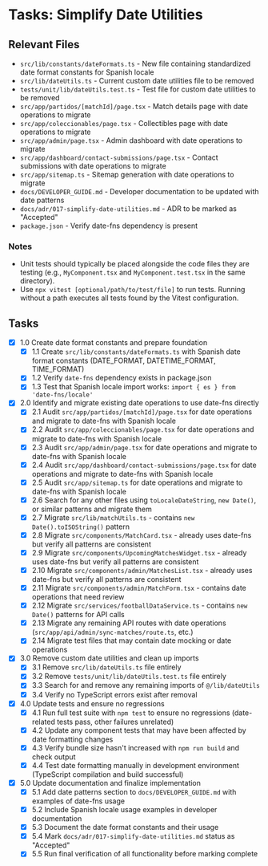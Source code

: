 # Tasks: Simplify Date Utilities

## Relevant Files

- `src/lib/constants/dateFormats.ts` - New file containing standardized date format constants for Spanish locale
- `src/lib/dateUtils.ts` - Current custom date utilities file to be removed
- `tests/unit/lib/dateUtils.test.ts` - Test file for custom date utilities to be removed
- `src/app/partidos/[matchId]/page.tsx` - Match details page with date operations to migrate
- `src/app/coleccionables/page.tsx` - Collectibles page with date operations to migrate
- `src/app/admin/page.tsx` - Admin dashboard with date operations to migrate
- `src/app/dashboard/contact-submissions/page.tsx` - Contact submissions with date operations to migrate
- `src/app/sitemap.ts` - Sitemap generation with date operations to migrate
- `docs/DEVELOPER_GUIDE.md` - Developer documentation to be updated with date patterns
- `docs/adr/017-simplify-date-utilities.md` - ADR to be marked as "Accepted"
- `package.json` - Verify date-fns dependency is present

### Notes

- Unit tests should typically be placed alongside the code files they are testing (e.g., `MyComponent.tsx` and `MyComponent.test.tsx` in the same directory).
- Use `npx vitest [optional/path/to/test/file]` to run tests. Running without a path executes all tests found by the Vitest configuration.

## Tasks

- [x] 1.0 Create date format constants and prepare foundation
  - [x] 1.1 Create `src/lib/constants/dateFormats.ts` with Spanish date format constants (DATE_FORMAT, DATETIME_FORMAT, TIME_FORMAT)
  - [x] 1.2 Verify `date-fns` dependency exists in package.json
  - [x] 1.3 Test that Spanish locale import works: `import { es } from 'date-fns/locale'`
- [x] 2.0 Identify and migrate existing date operations to use date-fns directly
  - [x] 2.1 Audit `src/app/partidos/[matchId]/page.tsx` for date operations and migrate to date-fns with Spanish locale
  - [x] 2.2 Audit `src/app/coleccionables/page.tsx` for date operations and migrate to date-fns with Spanish locale
  - [x] 2.3 Audit `src/app/admin/page.tsx` for date operations and migrate to date-fns with Spanish locale
  - [x] 2.4 Audit `src/app/dashboard/contact-submissions/page.tsx` for date operations and migrate to date-fns with Spanish locale
  - [x] 2.5 Audit `src/app/sitemap.ts` for date operations and migrate to date-fns with Spanish locale
  - [x] 2.6 Search for any other files using `toLocaleDateString`, `new Date()`, or similar patterns and migrate them
  - [x] 2.7 Migrate `src/lib/matchUtils.ts` - contains `new Date().toISOString()` pattern
  - [x] 2.8 Migrate `src/components/MatchCard.tsx` - already uses date-fns but verify all patterns are consistent
  - [x] 2.9 Migrate `src/components/UpcomingMatchesWidget.tsx` - already uses date-fns but verify all patterns are consistent  
  - [x] 2.10 Migrate `src/components/admin/MatchesList.tsx` - already uses date-fns but verify all patterns are consistent
  - [x] 2.11 Migrate `src/components/admin/MatchForm.tsx` - contains date operations that need review
  - [x] 2.12 Migrate `src/services/footballDataService.ts` - contains `new Date()` patterns for API calls
  - [x] 2.13 Migrate any remaining API routes with date operations (`src/app/api/admin/sync-matches/route.ts`, etc.)
  - [x] 2.14 Migrate test files that may contain date mocking or date operations
- [x] 3.0 Remove custom date utilities and clean up imports
  - [x] 3.1 Remove `src/lib/dateUtils.ts` file entirely
  - [x] 3.2 Remove `tests/unit/lib/dateUtils.test.ts` file entirely
  - [x] 3.3 Search for and remove any remaining imports of `@/lib/dateUtils`
  - [x] 3.4 Verify no TypeScript errors exist after removal
- [x] 4.0 Update tests and ensure no regressions
  - [x] 4.1 Run full test suite with `npm test` to ensure no regressions (date-related tests pass, other failures unrelated)
  - [x] 4.2 Update any component tests that may have been affected by date formatting changes
  - [x] 4.3 Verify bundle size hasn't increased with `npm run build` and check output
  - [x] 4.4 Test date formatting manually in development environment (TypeScript compilation and build successful)
- [x] 5.0 Update documentation and finalize implementation
  - [x] 5.1 Add date patterns section to `docs/DEVELOPER_GUIDE.md` with examples of date-fns usage
  - [x] 5.2 Include Spanish locale usage examples in developer documentation
  - [x] 5.3 Document the date format constants and their usage
  - [x] 5.4 Mark `docs/adr/017-simplify-date-utilities.md` status as "Accepted"
  - [x] 5.5 Run final verification of all functionality before marking complete